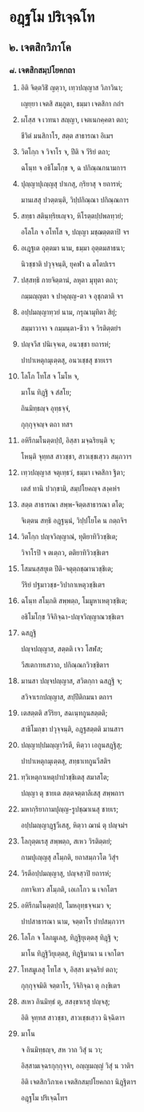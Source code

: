 <h1>อฎฺฐโม ปริเจฺฉโท</h1>
<h2>๒. เจตสิกวิภาโค</h2>
<h3>๘. เจตสิกสมฺปโยคกถา</h3>
<ol>
<li>
อิติ จิตฺตวิธิํ ญตฺวา, เทฺวปญฺญาส วิภาวินา;  
  
เญยฺยา เจตสิ สมฺภูตา, ธมฺมา เจตสิกา กถํฯ  
</li>
  
<li>
ผโสฺส จ เวทนา สญฺญา, เจตเนกคฺคตา ตถา;  
  
ชีวิตํ มนสิกาโร, สตฺต สาธารณา อิเมฯ  
</li>
  
<li>
วิตโกฺก จ วิจาโร จ, ปีติ จ วีริยํ ตถา;  
  
ฉโนฺท จ อธิโมโกฺข จ, ฉ ปกิณฺณกนามกาฯ  
</li>
  
<li>
ปุญฺญาปุเญฺญสุ ปาเกสุ, กฺริยาสุ จ ยถารหํ;  
  
มานเสสุ ปวตฺตนฺติ, วิปฺปกิณฺณา ปกิณฺณกาฯ  
</li>
  
<li>
สทฺธา  
สตินฺทฺริยเญฺจว, หิโรตฺตปฺปพลทฺวยํ;  
  
อโลโภ จ อโทโส จ, ปญฺญา มชฺฌตฺตตาปิ จฯ  
</li>
  
<li>
อเฎฺฐเต  
อุตฺตมา นาม, ธมฺมา อุตฺตมสาธนา;  
  
นิวชฺชาติ ปวุจฺจนฺติ, ยุคฬา ฉ ตโตปเรฯ  
</li>
  
<li>
ปสฺสทฺธิ กายจิตฺตานํ, ลหุตา มุทุตา ตถา;  
  
กมฺมญฺญตา จ ปาคุญฺญ-ตา จ อุชุกตาติ จฯ  
</li>
  
<li>
อปฺปมญฺญาทฺวยํ นาม, กรุณามุทิตา สิยุํ;  
  
สมฺมาวาจา จ กมฺมนฺตา-ชีวา จ วิรติตฺตยํฯ  
</li>
  
<li>
ปญฺจวีส ปนิเจฺจเต, อนวชฺชา ยถารหํ;  
  
ปาปาเหตุกมุเตฺตสุ, อนวเชฺชสุ ชายเรฯ  
</li>
  
<li>
โลโภ โทโส จ โมโห จ,  
  
มาโน ทิฎฺฐิ จ สํสโย;  
  
ถินมิทฺธญฺจ อุทฺธจฺจํ,  
  
กุกฺกุจฺจญฺจ ตถา ทสฯ  
</li>
  
<li>
อหิรีกมโนตฺตปฺปํ, อิสฺสา มจฺฉริยนฺติ จ;  
  
โหนฺติ จุทฺทส สาวชฺชา, สาวเชฺชเสฺวว สมฺภวาฯ  
</li>
  
<li>
เทฺวปญฺญาส จตุเทฺธวํ, ธมฺมา เจตสิกา ฐิตา;  
  
เตสํ ทานิ ปวกฺขามิ, สมฺปโยคญฺจ สงฺคหํฯ  
</li>
  
<li>
สตฺต สาธารณา สพฺพ-จิตฺตสาธารณา ตโต;  
  
จิเตฺตน สทฺธิ อฎฺฐนฺนํ, วิปฺปโยโค น กตฺถจิฯ  
</li>
  
<li>
วิตโกฺก ปญฺจวิญฺญาณํ, ทุติยาทิวิวชฺชิเต;  
  
วิจาโรปิ จ ตเตฺถว, ตติยาทิวิวชฺชิเตฯ  
</li>
  
<li>
โสมนสฺสยุเต ปีติ-จตุตฺถชฺฌานวชฺชิเต;  
  
วีริยํ ปฐมาวชฺช-วิปากาเหตุวชฺชิเตฯ  
</li>
  
<li>
ฉโนฺท สโมฺภติ สพฺพตฺถ, โมมูหาเหตุวชฺชิเต;  
  
อธิโมโกฺข วิจิกิจฺฉา-ปญฺจวิญฺญาณวชฺชิเตฯ  
</li>
  
<li>
ฉสฎฺฐิ  
  
ปญฺจปญฺญาส, สตฺตติ เจว โสฬส;  
  
วีสเตกาทเสวาถ, ปกิณฺณกวิวชฺชิตาฯ  
</li>
  
<li>
มานสา ปญฺจปญฺญาส, สวิตกฺกา ฉสฎฺฐิ จ;  
  
สวิจาเรกปญฺญาส, สปฺปีติกมนา ตถาฯ  
</li>
  
<li>
เตสตฺตติ สวีริยา, สฉเนฺทกูนสตฺตติ;  
  
สาธิโมกฺขา ปวุจฺจนฺติ, อฎฺฐสตฺตติ มานสาฯ  
</li>
  
<li>
ปญฺญาปฺปมญฺญาวิรตี, หิตฺวา เอกูนสฎฺฐิสุ;  
  
ปาปาเหตุกมุเตฺตสุ, สทฺธาเทกูนวีสติฯ  
</li>
  
<li>
ทฺวิเหตุกาเหตุปาปวชฺชิเตสุ สมาสโต;  
  
ปญฺญา ตุ ชายเต สตฺตจตฺตาลีเสสุ สพฺพถาฯ  
</li>
  
<li>
มหากฺริยากามปุญฺญ-รูปชฺฌาเนสุ ชายเร;  
  
อปฺปมญฺญาฎฺฐวีเสสุ, หิตฺวา ฌานํ ตุ ปญฺจมํฯ  
</li>
  
<li>
โลกุตฺตเรสุ สพฺพตฺถ, สเหว วิรติตฺตยํ;  
  
กามปุเญฺญสุ สโมฺภติ, ยถาสมฺภวโต วิสุํฯ  
</li>
  
<li>
วิรตีอปฺปมญฺญาสุ, ปญฺจสฺวปิ ยถารหํ;  
  
กทาจิเทว สโมฺภติ, เอเกโกว น เจกโตฯ  
</li>
  
<li>
อหิรีกมโนตฺตปฺปํ, โมหอุทฺธจฺจเมว จ;  
  
ปาปสาธารณา นาม, จตฺตาโร ปาปสมฺภวาฯ  
</li>
  
<li>
โลโภ จ โลภมูเลสุ, ทิฎฺฐิยุเตฺตสุ ทิฎฺฐิ จ;  
  
มาโน ทิฎฺฐิวิยุเตฺตสุ, ทิฎฺฐิมานา น เจกโตฯ  
</li>
  
<li>
โทสมูเลสุ โทโส จ, อิสฺสา มจฺฉริยํ ตถา;  
  
กุกฺกุจฺจมิติ จตฺตาโร, วิจิกิจฺฉา ตุ กงฺขิเตฯ  
</li>
  
<li>
สเหว ถินมิทฺธํ ตุ, สสงฺขาเรสุ ปญฺจสุ;  
  
อิติ จุทฺทส สาวชฺชา, สาวเชฺชเสฺวว นิจฺฉิตาฯ  
</li>
  
<li>
มาโน  
  
จ ถินมิทฺธญฺจ, สห วาถ วิสุํ น วา;  
  
อิสฺสามเจฺฉรกุกฺกุจฺจา, อญฺญมญฺญํ วิสุํ น วาติฯ  
</li>
  
อิติ เจตสิกวิภาเค เจตสิกสมฺปโยคกถา นิฎฺฐิตาฯ  
</li>
  
อฎฺฐโม ปริเจฺฉโทฯ  
</li>
  
  
  
  
  